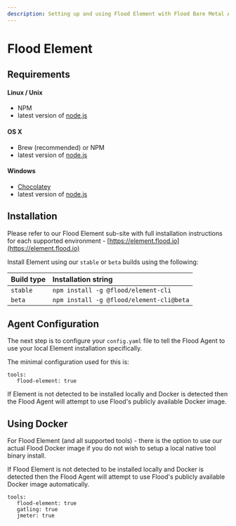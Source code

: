 ```yaml
---
description: Setting up and using Flood Element with Flood Bare Metal Agent
---
```


# Flood Element

## Requirements

#### Linux / Unix

* NPM
* latest version of [node.js](https://nodejs.org)

#### OS X

* Brew \(recommended\) or NPM
* latest version of [node.js](https://nodejs.org)

#### Windows

* [Chocolatey](https://chocolatey.org)
* latest version of [node.js](https://nodejs.org)

## Installation

Please refer to our Flood Element sub-site with full installation instructions for each supported environment - [https://element.flood.io](https://element.flood.io)

Install Element using our `stable` or `beta` builds using the following:

| Build type | Installation string |
| :--- | :--- |
| `stable` | `npm install -g @flood/element-cli` |
| `beta` | `npm install -g @flood/element-cli@beta` |

## Agent Configuration <a id="agent-configuration"></a>

The next step is to configure your `config.yaml` file to tell the Flood Agent to use your local Element installation specifically.

The minimal configuration used for this is:

```text
tools:  
   flood-element: true
```

If Element is not detected to be installed locally and Docker is detected then the Flood Agent will attempt to use Flood's publicly available Docker image.

## Using Docker

For Flood Element \(and all supported tools\) - there is the option to use our actual Flood Docker image if you do not wish to setup a local native tool binary install. 

If Flood Element is not detected to be installed locally and Docker is detected then the Flood Agent will attempt to use Flood's publicly available Docker image automatically.

```text
tools:    
   flood-element: true    
   gatling: true    
   jmeter: true
```

